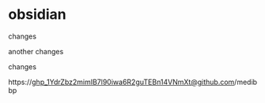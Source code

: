 # obsidian

changes

another changes

changes



https://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@github.com/medibbp